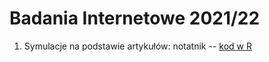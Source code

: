 # Badania Internetowe 2021/22

1. Symulacje na podstawie artykułów: notatnik -- [kod w R](notebooks/bi-1-sim.ipynb)
